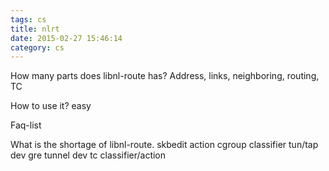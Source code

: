 ```yaml
---
tags: cs
title: nlrt
date: 2015-02-27 15:46:14
category: cs
---
```

How many parts does libnl-route has?
Address,  links, neighboring, routing, TC


How to use it?
easy

Faq-list

What is the shortage of libnl-route.
    skbedit action
    cgroup classifier
    tun/tap dev 
    gre tunnel dev 
    tc classifier/action












